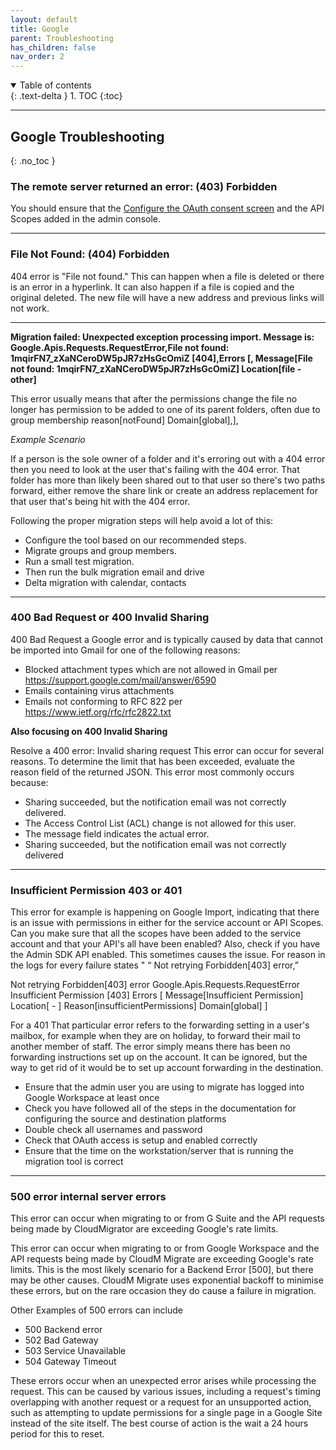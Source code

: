 ```yaml
---
layout: default
title: Google
parent: Troubleshooting
has_children: false
nav_order: 2
---
```


<a name="top"></a>
<details open markdown="block">
  <summary>
    Table of contents
  </summary>
  {: .text-delta }
1. TOC
{:toc}
</details>

---

## Google Troubleshooting
{: .no_toc }

### The remote server returned an error: (403) Forbidden


You should ensure that the <a href="https://developers.google.com/workspace/guides/configure-oauth-consent">Configure the OAuth consent screen</a> and the API Scopes added in the admin console.

---

### File Not Found: (404) Forbidden

 404 error is "File not found." This can happen when a file is deleted or there is an error in a hyperlink. It can also happen if a file is copied and the original deleted. The new file will have a new address and previous links will not work.
 
 ---
**Migration failed: Unexpected exception processing import. Message is: Google.Apis.Requests.RequestError,File not found: 1mqirFN7_zXaNCeroDW5pJR7zHsGcOmiZ [404],Errors [, Message[File not found: 1mqirFN7_zXaNCeroDW5pJR7zHsGcOmiZ] Location[file - other]**

This error usually means that after the permissions change the file no longer has permission to be added to one of its parent folders, often due to group membership reason[notFound] Domain[global],],

*Example Scenario*

If a person is the sole owner of a folder and it's erroring out with a 404 error then you need to look at the user that's failing with the 404 error. That folder has more than likely been shared out to that user so there's two paths forward, either remove the share link or create an address replacement for that user that's being hit with the 404 error. 

Following the proper migration steps will help avoid a lot of this:

- Configure the tool based on our recommended steps. 
- Migrate groups and group members. 
- Run a small test migration.
- Then run the bulk migration email and drive
- Delta migration with calendar, contacts

---
### 400 Bad Request or 400 Invalid Sharing 

400 Bad Request a Google error and is typically caused by data that cannot be imported into Gmail for one of the following reasons:

- Blocked attachment types which are not allowed in Gmail per https://support.google.com/mail/answer/6590
- Emails containing virus attachments
- Emails not conforming to RFC 822 per https://www.ietf.org/rfc/rfc2822.txt

**Also focusing on 400 Invalid Sharing**

Resolve a 400 error: Invalid sharing request
This error can occur for several reasons. To determine the limit that has been exceeded, evaluate the reason field of the returned JSON. This error most commonly occurs because:

- Sharing succeeded, but the notification email was not correctly delivered.
- The Access Control List (ACL) change is not allowed for this user.
- The message field indicates the actual error.
-  Sharing succeeded, but the notification email was not correctly delivered

---

### Insufficient Permission 403 or 401 

This error for example is happening on Google Import, indicating that there is an issue with permissions in either for the service account or API Scopes.  Can you make sure that all the scopes have been added to the service account and that your API's all have been enabled?  Also, check if you have the Admin SDK API enabled. This sometimes causes the issue. For reason in the logs for every failure states " “ Not retrying Forbidden[403] error,”


Not retrying Forbidden[403] error Google.Apis.Requests.RequestError Insufficient Permission [403] Errors [ Message[Insufficient Permission] Location[ - ] Reason[insufficientPermissions] Domain[global] ]


For a 401 That particular error refers to the forwarding setting in a user's mailbox, for example when they are on holiday, to forward their mail to another member of staff. The error simply means there has been no forwarding instructions set up on the account. It can be ignored, but the way to get rid of it would be to set up account forwarding in the destination. 

- Ensure that the admin user you are using to migrate has logged into Google Workspace at least once
- Check you have followed all of the steps in the documentation for configuring the source and destination platforms
- Double check all usernames and password
- Check that OAuth access is setup and enabled correctly
- Ensure that the time on the workstation/server that is running the migration tool is correct

---

### 500 error internal server errors 

This error can occur when migrating to or from G Suite and the API requests being made by CloudMigrator are exceeding Google's rate limits.  

This error can occur when migrating to or from Google Workspace and the API requests being made by CloudM Migrate are exceeding Google's rate limits. This is the most likely scenario for a Backend Error [500], but there may be other causes. CloudM Migrate uses exponential backoff to minimise these errors, but on the rare occasion they do cause a failure in migration.

Other Examples of 500 errors can include 

- 500 Backend error
- 502 Bad Gateway
- 503 Service Unavailable
- 504 Gateway Timeout

These errors occur when an unexpected error arises while processing the request. This can be caused by various issues, including a request's timing overlapping with another request or a request for an unsupported action, such as attempting to update permissions for a single page in a Google Site instead of the site itself.
The best course of action is the wait a 24 hours period for this to reset. 

